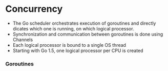 Concurrency
==========

- The Go scheduler orchestrates execution of goroutines and directly dicates which one is running, on which logical processor.
- Synchronization and communication between goroutines is done using Channels
- Each logical processor is bound to a single OS thread
- Starting with Go 1.5, one logical processor per CPU is created


### Goroutines
